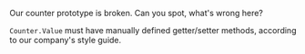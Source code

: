 ﻿Our counter prototype is broken. Can you spot, what's wrong here?

`Counter.Value` must have manually defined getter/setter methods, according to our company's style guide.